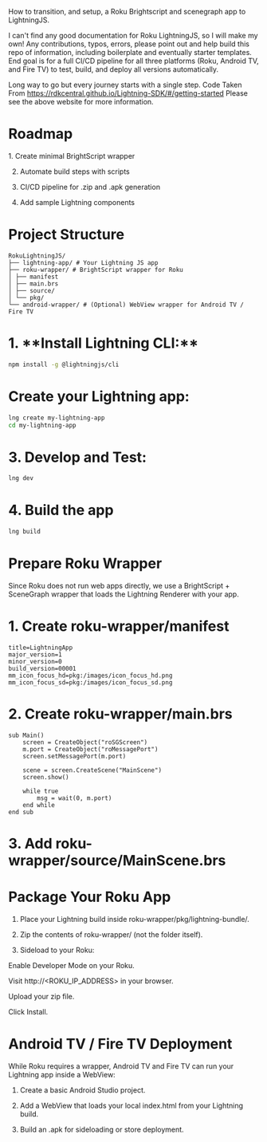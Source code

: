 How to transition, and setup, a Roku Brightscript and scenegraph app to LightningJS.

I can't find any good documentation for Roku LightningJS, so I will make my own! Any contributions, typos, errors, please point out and help build this repo of information, including boilerplate and eventually starter templates. End goal is for a full CI/CD pipeline for all three platforms (Roku, Android TV, and Fire TV) to test, build, and deploy all versions automatically. 

Long way to go but every journey starts with a single step.
Code Taken From https://rdkcentral.github.io/Lightning-SDK/#/getting-started
Please see the above website for more information.


<h1>Roadmap</h1>
 1. Create minimal BrightScript wrapper

 2. Automate build steps with scripts

 3. CI/CD pipeline for .zip and .apk generation

 4. Add sample Lightning components



<h1>Project Structure</h1>

```
RokuLightningJS/
├── lightning-app/ # Your Lightning JS app
├── roku-wrapper/ # BrightScript wrapper for Roku
│ ├── manifest
│ ├── main.brs
│ ├── source/
│ └── pkg/
└── android-wrapper/ # (Optional) WebView wrapper for Android TV / Fire TV
```



<h1>1. **Install Lightning CLI:**</h1>

```bash
npm install -g @lightningjs/cli
```

<h1>Create your Lightning app:</h1>

```bash
lng create my-lightning-app
cd my-lightning-app
```


<h1>3. Develop and Test:</h1>

```bash
lng dev
```

<h1>4. Build the app</h1>

```bash
lng build
```



<h1>Prepare Roku Wrapper</h1>
Since Roku does not run web apps directly, we use a BrightScript + SceneGraph wrapper that loads the Lightning Renderer with your app.

<h1>1. Create roku-wrapper/manifest</h1>

```plaintext
title=LightningApp
major_version=1
minor_version=0
build_version=00001
mm_icon_focus_hd=pkg:/images/icon_focus_hd.png
mm_icon_focus_sd=pkg:/images/icon_focus_sd.png
```

<h1>2. Create roku-wrapper/main.brs</h1>

```brightscript
sub Main()
    screen = CreateObject("roSGScreen")
    m.port = CreateObject("roMessagePort")
    screen.setMessagePort(m.port)

    scene = screen.CreateScene("MainScene")
    screen.show()

    while true
        msg = wait(0, m.port)
    end while
end sub
```


<h1>3. Add roku-wrapper/source/MainScene.brs</h1>


<h1>Package Your Roku App</h1>

1. Place your Lightning build inside roku-wrapper/pkg/lightning-bundle/.

2. Zip the contents of roku-wrapper/ (not the folder itself).

3. Sideload to your Roku:

 Enable Developer Mode on your Roku.

 Visit http://<ROKU_IP_ADDRESS> in your browser.

 Upload your zip file.

 Click Install.



<h1>Android TV / Fire TV Deployment</h1>
While Roku requires a wrapper, Android TV and Fire TV can run your Lightning app inside a WebView:

1. Create a basic Android Studio project.

2. Add a WebView that loads your local index.html from your Lightning build.

3. Build an .apk for sideloading or store deployment.




